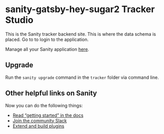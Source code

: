 # sanity-gatsby-hey-sugar2 Tracker Studio

This is the Sanity tracker backend site. This is where the data schema is placed. Go to []() to login to the application.

Manage all your Sanity application [here](https://manage.sanity.io/).

## Upgrade

Run the `sanity upgrade` command in the `tracker` folder via command line.

## Other helpful links on Sanity

Now you can do the following things:

- [Read “getting started” in the docs](https://www.sanity.io/docs/introduction/getting-started?utm_source=readme)
- [Join the community Slack](https://slack.sanity.io/?utm_source=readme)
- [Extend and build plugins](https://www.sanity.io/docs/content-studio/extending?utm_source=readme)
